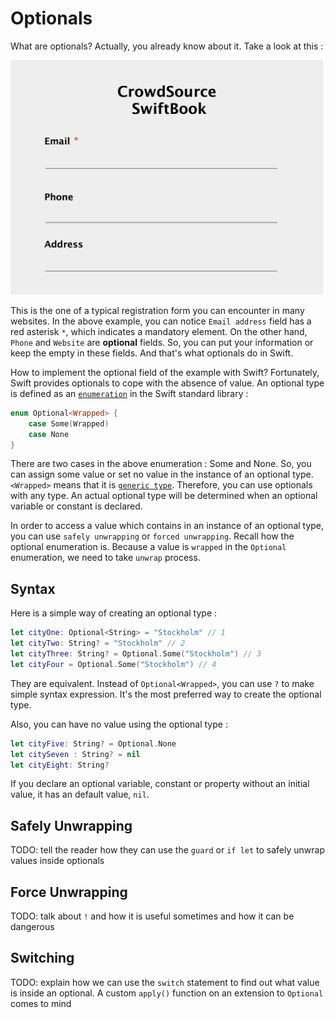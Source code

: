 # Optionals

What are optionals? Actually, you already know about it. Take a look at this :

<img src="../images/optionals_form.png" alt="optionals_form" style="width: 500px;">

This is the one of a typical registration form you can encounter in many websites. In the above example, you can notice `Email address` field has a red asterisk `*`, which indicates a mandatory element. On the other hand, `Phone` and `Website` are **optional** fields. So, you can put your information or keep the empty in these fields. And that's what optionals do in Swift.

How to implement the optional field of the example with Swift? Fortunately, Swift provides optionals to cope with the absence of value. An optional type is defined as an [`enumeration`](enumerations.md) in the Swift standard library :

```swift
enum Optional<Wrapped> {
    case Some(Wrapped)
    case None
}
```

There are two cases in the above enumeration : Some and None. So, you can assign some value or set no value in the instance of an optional type. `<Wrapped>` means that it is [`generic type`](generics.md). Therefore, you can use optionals with any type. An actual optional type will be determined when an optional variable or constant is declared.

In order to access a value which contains in an instance of an optional type, you can use `safely unwrapping` or `forced unwrapping`. Recall how the optional enumeration is. Because a value is `wrapped` in the `Optional` enumeration, we need to take `unwrap` process.


## Syntax

Here is a simple way of creating an optional type :

```swift
let cityOne: Optional<String> = "Stockholm" // 1
let cityTwo: String? = "Stockholm" // 2
let cityThree: String? = Optional.Some("Stockholm") // 3
let cityFour = Optional.Some("Stockholm") // 4
```

They are equivalent. Instead of `Optional<Wrapped>`, you can use `?` to make simple syntax expression. It's the most preferred way to create the optional type.

Also, you can have no value using the optional type :

```swift
let cityFive: String? = Optional.None
let citySeven : String? = nil
let cityEight: String?
```

If you declare an optional variable, constant or property without an initial value, it has an default value, `nil`.

## Safely Unwrapping

TODO: tell the reader how they can use the `guard` or `if let` to safely unwrap values inside optionals

## Force Unwrapping

TODO: talk about `!` and how it is useful sometimes and how it can be dangerous

## Switching

TODO: explain how we can use the `switch` statement to find out what value is inside an optional. A custom `apply()` function on an extension to `Optional` comes to mind
